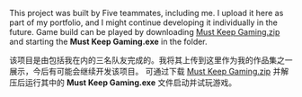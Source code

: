 This project was built by Five teammates, including me. I upload it here as part of my portfolio, and I might continue developing it individually in the future.
Game build can be played by downloading [Must Keep Gaming.zip](https://github.com/RockaQrow00/Must-Keep-Gaming/blob/main/Must%20Keep%20Gaming.zip) and starting the **Must Keep Gaming.exe** in the folder.

该项目是由包括我在内的三名队友完成的。我将其上传到这里作为我的作品集之一展示，今后有可能会继续开发该项目。
可通过下载 [Must Keep Gaming.zip](https://github.com/RockaQrow00/Must-Keep-Gaming/blob/main/Must%20Keep%20Gaming.zip) 并解压后运行其中的 **Must Keep Gaming.exe** 文件启动并试玩游戏。

